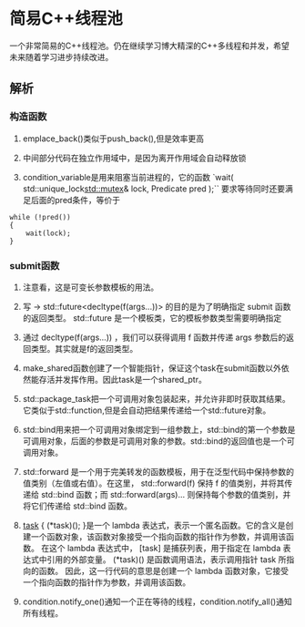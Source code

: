 # 简易C++线程池

一个非常简易的C++线程池。仍在继续学习博大精深的C++多线程和并发，希望未来随着学习进步持续改进。

## 解析
### 构造函数
1. emplace_back()类似于push_back(),但是效率更高

2. 中间部分代码在独立作用域中，是因为离开作用域会自动释放锁

3. condition_variable是用来阻塞当前进程的，它的函数 `wait( std::unique_lock<std::mutex>& lock, Predicate pred );``
要求等待同时还要满足后面的pred条件，等价于
```
while (!pred())
{
    wait(lock);
}
```

### submit函数
1. 注意看，这是可变长参数模板的用法。

2. 写  -> std::future<decltype(f(args...))>  的目的是为了明确指定  submit  函数的返回类型。 std::future  是一个模板类，它的模板参数类型需要明确指定

3. 通过  decltype(f(args...)) ，我们可以获得调用  f  函数并传递  args  参数后的返回类型。其实就是f的返回类型。

4. make_shared函数创建了一个智能指针，保证这个task在submit函数以外依然能存活并发挥作用。因此task是一个shared_ptr。

5. std::package_task把一个可调用对象包装起来，并允许非即时获取其结果。它类似于std::function,但是会自动把结果传递给一个std::future对象。

6. std::bind用来把一个可调用对象绑定到一组参数上，std::bind的第一个参数是可调用对象，后面的参数是可调用对象的参数。std::bind的返回值也是一个可调用对象。

7. std::forward  是一个用于完美转发的函数模板，用于在泛型代码中保持参数的值类别（左值或右值）。在这里， std::forward<F>(f)  保持  f  的值类别，并将其传递给  std::bind  函数；而  std::forward<Args>(args)...  则保持每个参数的值类别，并将它们传递给  std::bind  函数。

8. [task]() { (*task)(); }是一个 lambda 表达式，表示一个匿名函数。它的含义是创建一个函数对象，该函数对象接受一个指向函数的指针作为参数，并调用该函数。 
在这个 lambda 表达式中， [task]  是捕获列表，用于指定在 lambda 表达式中引用的外部变量。 (*task)()  是函数调用语法，表示调用指针  task  所指向的函数。 
因此，这一行代码的意思是创建一个 lambda 函数对象，它接受一个指向函数的指针作为参数，并调用该函数。


9. condition.notify_one()通知一个正在等待的线程，condition.notify_all()通知所有线程。